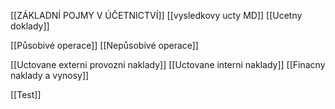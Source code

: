 [[ZÁKLADNÍ POJMY V ÚČETNICTVÍ]]
[[vysledkovy ucty MD]] 
[[Ucetny doklady]]

[[Působivé operace]]
[[Nepůsobivé operace]]

[[Uctovane externi provozni naklady]]
[[Uctovane interni naklady]]
[[Finacny naklady a vynosy]]

[[Test]]